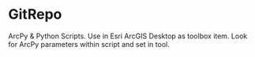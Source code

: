 # GitRepo
ArcPy &amp; Python Scripts. Use in Esri ArcGIS Desktop as toolbox item. Look for ArcPy parameters within script and set in tool.
